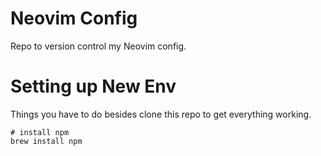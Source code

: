 # Neovim Config

Repo to version control my Neovim config.


# Setting up New Env

Things you have to do besides clone this repo to get everything working.

```
# install npm
brew install npm
```
